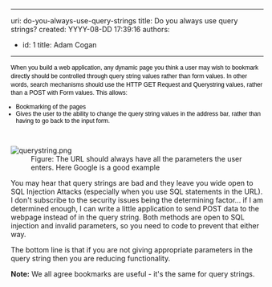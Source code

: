

---
uri: do-you-always-use-query-strings
title: Do you always use query strings?
created: YYYY-08-DD 17:39:16
authors:
  - id: 1
    title: Adam Cogan
---




<span class='intro'> <p style="margin-top&#58;7px;margin-bottom&#58;7px;font-family&#58;verdana, sans-serif;font-size&#58;12px;line-height&#58;1.4em;color&#58;#000000;">When you build a web application, any dynamic page you think a user may wish to bookmark directly should be controlled through query string values rather than form values. In other words, search mechanisms should use the HTTP GET Request and Querystring values, rather than a POST with Form values. This allows&#58;</p><ul style="padding-top&#58;0px;padding-bottom&#58;0px;padding-left&#58;0px;margin-left&#58;10px;font-family&#58;verdana, sans-serif;font-size&#58;12px;color&#58;#000000;"><li style="padding-bottom&#58;0px;font-size&#58;1em;">Bookmarking of the pages</li><li style="padding-bottom&#58;0px;font-size&#58;1em;">Gives the user to the ability to change the query string values in the address bar, rather than having to go back to the input form. <br></li></ul><br> </span>

<dl class="goodImage"> <dt><img src="/PublishingImages/querystring.png" alt="querystring.png" /></dt><dd>Figure&#58; The URL should always have all the parameters the user enters. Here Google is a good example</dd></dl><p>You may hear that query strings are bad and they leave you wide open to SQL Injection Attacks (especially when you use SQL statements in the URL). I don't subscribe to the security issues being the determining factor... if I am determined enough, I can write a little application to send POST data to the webpage instead of in the query string. Both methods are open to SQL injection and invalid parameters, so you need to code to prevent that either way.​<br></p><p>The bottom line is that if you are not giving appropriate parameters in the query string then you are reducing functionality.</p><p><b>Note&#58;</b> We all agree bookmarks are useful - it's the same for query strings.</p>
​<br>


